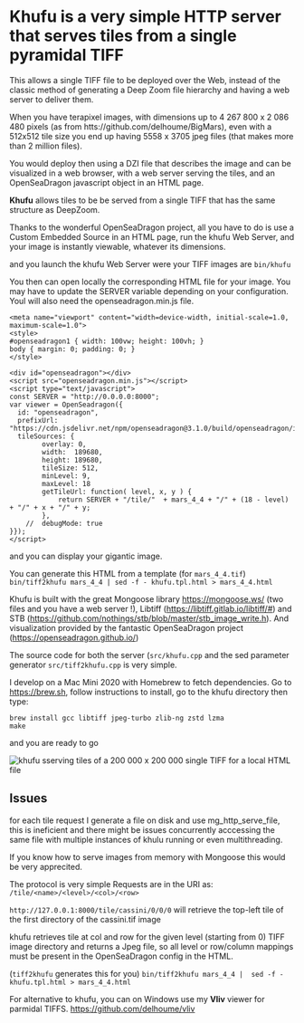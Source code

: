   # **Khufu** is a very simple HTTP server that serves tiles from a **single pyramidal TIFF**

This allows a single TIFF file to be deployed over the Web, instead of the classic method
of generating a Deep Zoom file hierarchy and having a web server to deliver them.

When you have terapixel images, with dimensions up to 4 267 800 x 2 086 480 pixels (as from htts://github.com/delhoume/BigMars), even with a 512x512 tile size you end up having 5558 x 3705 jpeg files (that makes more than 2 million files).


You would deploy then using a DZI file that describes the image and can be visualized in a web browser,
with a web server serving the tiles, and an OpenSeaDragon javascript object in an HTML page.

**Khufu** allows tiles to be be served from a single TIFF that has the same structure as DeepZoom.

Thanks to the wonderful OpenSeaDragon project, all you have to do is use a Custom Embedded Source in an HTML
page, run the khufu Web Server, and your image is instantly viewable, whatever its dimensions.



and you launch the khufu Web Server were your TIFF images are
```bin/khufu```

You then can open locally the corresponding HTML file for your image.
You may have to update the SERVER variable depending on your configuration.
Youl will also need the openseadragon.min.js file.
````
<meta name="viewport" content="width=device-width, initial-scale=1.0, maximum-scale=1.0">
<style>
#openseadragon1 { width: 100vw; height: 100vh; }
body { margin: 0; padding: 0; }
</style>

<div id="openseadragon"></div>
<script src="openseadragon.min.js"></script>
<script type="text/javascript">
const SERVER = "http://0.0.0.0:8000";
var viewer = OpenSeadragon({
  id: "openseadragon",
  prefixUrl: "https://cdn.jsdelivr.net/npm/openseadragon@3.1.0/build/openseadragon/images/",
  tileSources: {
        overlay: 0,
        width:  189680,
        height: 189680,
        tileSize: 512,
        minLevel: 9,
        maxLevel: 18
        getTileUrl: function( level, x, y ) {
            return SERVER + "/tile/"  + mars_4_4 + "/" + (18 - level) + "/" + x + "/" + y;
        },
    //  debugMode: true
}});
</script>
````

and you can display your gigantic image.

You can generate this HTML from a template (for ```mars_4_4.tif```)
```bin/tiff2khufu mars_4_4 | sed -f - khufu.tpl.html > mars_4_4.html```

Khufu is built with the great Mongoose library https://mongoose.ws/ (two files and you have a web server !),
Libtiff (https://libtiff.gitlab.io/libtiff/#) and STB (https://github.com/nothings/stb/blob/master/stb_image_write.h).
And visualization provided by the fantastic OpenSeaDragon project (https://openseadragon.github.io/)

The source code for both the server (```src/khufu.cpp``` and the sed parameter generator
```src/tiff2khufu.cpp``` is very simple.

I develop on a Mac Mini 2020  with Homebrew to fetch dependencies. Go to https://brew.sh, follow instructions to install, go to the khufu directory then type:
```
brew install gcc libtiff jpeg-turbo zlib-ng zstd lzma
make
```

and you are ready to go

![khufu sserving tiles of a 200 000 x 200 000 single TIFF for a local HTML file](images/cassini.png)


  ## Issues

 for each tile request I generate a file on disk and use mg_http_serve_file, this is ineficient and there might
 be issues concurrently acccessing the same file with multiple instances of khulu running or even multithreading.

If you know how to serve images from memory with Mongoose this would be very apprecited.

The protocol is very simple
Requests are in the URI as: ```/tile/<name>/<level>/<col>/<row>```

```http://127.0.0.1:8000/tile/cassini/0/0/0``` will retrieve the top-left tile of the first directory of the cassini.tif image

khufu retrieves tile at col and row for the given level (starting from 0) TIFF image directory and returns a Jpeg file, so all level or row/column mappings must be present in the OpenSeaDragon config in the HTML.


(```tiff2khufu``` generates this for you)
```bin/tiff2khufu mars_4_4 |  sed -f - khufu.tpl.html > mars_4_4.html```

For alternative to khufu, you can on Windows use my **Vliv** viewer for parmidal TIFFS.
https://github.com/delhoume/vliv